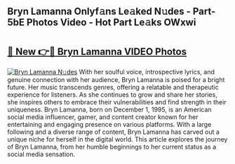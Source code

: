 ## Bryn Lamanna Onlyf𝚊ns Le𝚊ked N𝚞des - Part-5bE Photos Video - Hot Part Le𝚊ks OWxwi

# <h2><a href="http://ac25309.deff.icu/?id=Bryn+Lamanna">🔗 New 👉🔴 Bryn Lamanna VIDEO Photos</a></h2>

[![Bryn Lamanna N𝚞des](https://i.imgur.com/rIISA9y.gif)](http://ac25309.deff.icu/?id=Bryn+Lamanna)
With her soulful voice, introspective lyrics, and genuine connection with her audience, Bryn Lamanna is poised for a bright future. Her music transcends genres, offering a relatable and therapeutic experience for listeners. As she continues to grow and share her stories, she inspires others to embrace their vulnerabilities and find strength in their uniqueness. Bryn Lamanna, born on December 1, 1995, is an American social media influencer, gamer, and content creator known for her entertaining and engaging presence on various platforms. With a large following and a diverse range of content, Bryn Lamanna has carved out a unique niche for herself in the digital world. This article explores the journey of Bryn Lamanna, from her humble beginnings to her current status as a social media sensation.
